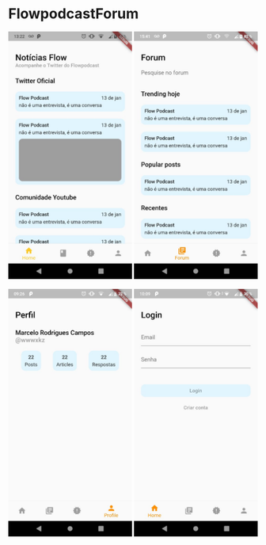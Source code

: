 # FlowpodcastForum
<div>
    <img src="https://github.com/wwwxkz/FlowpodcastForum/blob/master/README/1.jpeg" height="500" width="250">
    <img src="https://github.com/wwwxkz/FlowpodcastForum/blob/master/README/2.jpeg" height="500" width="250">
</div>
    
<br>
    
<div>
    <img src="https://github.com/wwwxkz/FlowpodcastForum/blob/master/README/3.jpeg" height="500" width="250">
    <img src="https://github.com/wwwxkz/FlowpodcastForum/blob/master/README/4.jpeg" height="500" width="250">
</div>
